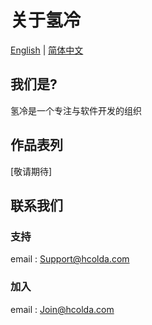 # 关于氢冷
[English](/profile/README.md) | [简体中文](/profile/README_zh.md)

## 我们是?
氢冷是一个专注与软件开发的组织

## 作品表列
[敬请期待]

## 联系我们
### 支持
email : Support@hcolda.com
### 加入
email : Join@hcolda.com
